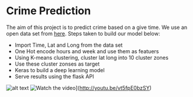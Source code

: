 # Crime Prediction

The aim of this project is to predict crime based on a give time. We use an open data set from [here](https://www.kaggle.com/c/sf-crime/data). Steps taken to build our model below:
- Import Time, Lat and Long from the data set
- One Hot encode hours and week  and use them as featuers
- Using K-means clustering, cluster lat long into 10 cluster zones
- Use these cluster zonses as target
- Keras to build a deep learning model
- Serve results using the flask API

![alt text](http://url/to/img.png)
![Watch the video](https://raw.github.com/GabLeRoux/WebMole/master/ressources/WebMole_Youtube_Video.png)](http://youtu.be/vt5fpE0bzSY)
